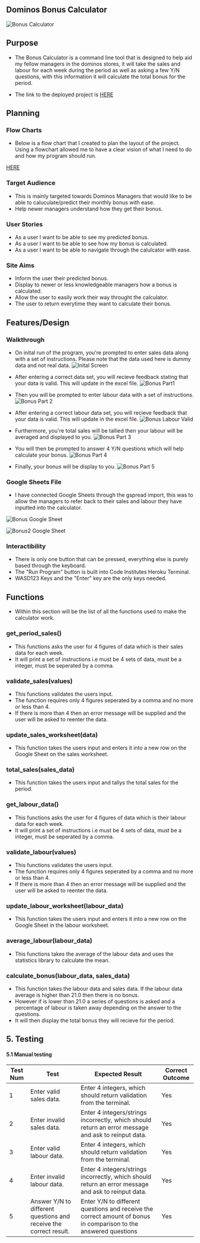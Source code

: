 ## Dominos Bonus Calculator
![Bonus Calculator](assets/images/Heroku.PNG)

## Purpose
- The Bonus Calculator is a command line tool that is designed to help aid my fellow managers in the dominos stores, it will take the sales and labour for each week during the period as well as asking a few Y/N questions, with this information it will calculate the total bonus for the period.

- The link to the deployed project is [HERE](https://pp3-bonus-calculator-62308c600dcf.herokuapp.com/)

## Planning
### Flow Charts
- Below is a flow chart that I created to plan the layout of the project. Using a flowchart allowed me to have a clear vision of what I need to do and how my program should run.

[HERE](assets/images/flowchart.PNG)

### Target Audience
- This is mainly targeted towards Dominos Managers that would like to be able to caluculate/predict their monthly bonus with ease.
- Help newer managers understand how they get their bonus.

### User Stories
- As a user I want to be able to see my predicted bonus.
- As a user I want to be able to see how my bonus is calculated.
- As a user I want to be able to navigate through the calulcator with ease.

### Site Aims
- Inform the user their predicted bonus.
- Display to newer or less knowledgeable managers how a bonus is calculated.
- Allow the user to easily work their way throught the calculator.
- The user to return everytime they want to calculate their bonus.

## Features/Design
### Walkthrough

- On inital run of the program, you're prompted to enter sales data along with a set of instructions. Please note that the data used here is dummy data and not real data.
![Inital Screen](assets/images/bonusinitalscreen.PNG)

- After entering a correct data set, you will recieve feedback stating that your data is valid. This will update in the excel file.
![Bonus Part1](assets/images/bonusp1.PNG)

- Then you will be prompted to enter labour data with a set of instructions. 
![Bonus Part 2](assets/images/bonusp2.PNG)

- After entering a correct labour data set, you will recieve feedback that your data is valid. This will update in the excel file.
![Bonus Labour Valid](assets/images/bonuslabourvalid.PNG)

- Furthermore, you're total sales will be tallied then your labour will be averaged and displayed to you.
![Bonus Part 3](assets/images/bonusp3.PNG)

- You will then be prompted to answer 4 Y/N questions which will help calculate your bonus.
![Bonus Part 4](assets/images/bonusp4.PNG)

- Finally, your bonus will be display to you.
![Bonus Part 5](assets/images/bonusp5.PNG)

### Google Sheets File
- I have connected Google Sheets through the gspread import, this was to allow the managers to refer back to their sales and labour they have inputted into the calculator.

![Bonus Google Sheet](assets/images/bonusgooglesheet.PNG)

![Bonus2 Google Sheet](assets/images/bonusworksheets.PNG)

### Interactibility
- There is only one button that can be pressed, everything else is purely based through the keyboard.
- The "Run Program" button is built into Code Institutes Heroku Terminal.
- WASD123 Keys and the "Enter" key are the only keys needed.

## Functions 

- Within this section will be the list of all the functions used to make the calculator work.

### get_period_sales()
- This functions asks the user for 4 figures of data which is their sales data for each week.
- It will print a set of instructions i.e must be 4 sets of data, must be a integer, must be seperated by a comma.

### validate_sales(values)
- This functions validates the users input.
- The function requires only 4 figures seperated by a comma and no more or less than 4.
- If there is more than 4 then an error message will be supplied and the user will be asked to reenter the data.

### update_sales_worksheet(data)
- This function takes the users input and enters it into a new row on the Google Sheet on the sales worksheet.

### total_sales(sales_data)
- This function takes the users input and tallys the total sales for the period.

### get_labour_data()
- This functions asks the user for 4 figures of data which is their labour data for each week.
- It will print a set of instructions i.e must be 4 sets of data, must be a integer, must be seperated by a comma.

### validate_labour(values)
- This functions validates the users input.
- The function requires only 4 figures seperated by a comma and no more or less than 4.
- If there is more than 4 then an error message will be supplied and the user will be asked to reenter the data.

### update_labour_worksheet(labour_data)
- This function takes the users input and enters it into a new row on the Google Sheet in the labour worksheet.

### average_labour(labour_data)
- This functions takes the average of the labour data and uses the statistics library to calculate the mean.

### calculate_bonus(labour_data, sales_data)
- This function takes the labour data and sales data. If the labour data average is higher than 21.0 then there is no bonus.
- However if is lower than 21.0 a series of questions is asked and a percentage of labour is taken away depending on the answer to the questions.
- It will then display the total bonus they will recieve for the period.

## 5. Testing

#### 5.1 Manual testing

| Test Num | Test                                                              | Expected Result                                                                                                  | Correct Outcome |
| -------- | ----------------------------------------------------------------- | ---------------------------------------------------------------------------------------------------------------- | --------------- |
| 1        | Enter valid sales data.                                           | Enter 4 integers, which should return validation from the terminal.                                              | Yes             |
| 2        | Enter invalid sales data.                                         | Enter 4 integers/strings incorrectly, which should return an error message and ask to reinput data.              | Yes             |
| 3        | Enter valid labour data.                                          | Enter 4 integers, which should return validation from the terminal.                                              | Yes             |
| 4        | Enter invalid labour data.                                        | Enter 4 integers/strings incorrectly, which should return an error message and ask to reinput data.              | Yes             |
| 5        | Answer Y/N to different questions and receive the correct result. | Enter Y/N to different questions and receive the correct amount of bonus in comparison to the answered questions | Yes             |